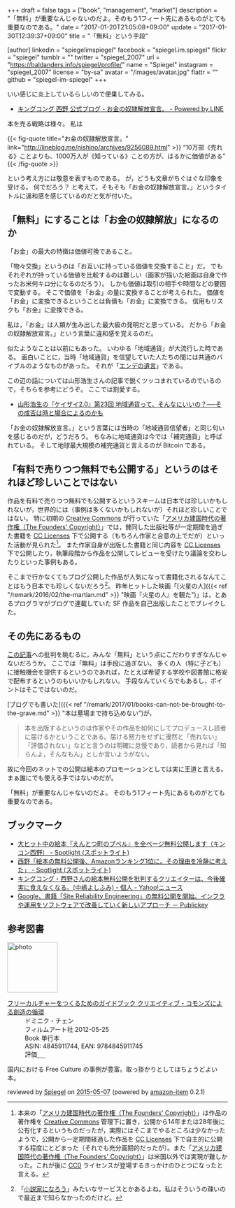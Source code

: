 +++
draft = false
tags = ["book", "management", "market"]
description = "「無料」が重要なんじゃないのだよ。そのもう1フィート先にあるものがとても重要なのである。"
date = "2017-01-20T21:05:08+09:00"
update = "2017-01-30T12:39:37+09:00"
title = "「無料」という手段"

[author]
  linkedin = "spiegelimspiegel"
  facebook = "spiegel.im.spiegel"
  flickr = "spiegel"
  tumblr = ""
  twitter = "spiegel_2007"
  url = "https://baldanders.info/spiegel/profile/"
  name = "Spiegel"
  instagram = "spiegel_2007"
  license = "by-sa"
  avatar = "/images/avatar.jpg"
  flattr = ""
  github = "spiegel-im-spiegel"
+++

いい感じに炎上しているらしいので便乗してみる。

- [キングコング 西野 公式ブログ - お金の奴隷解放宣言。 - Powered by LINE](http://lineblog.me/nishino/archives/9256089.html)

本を売る戦略は様々。
私は

{{< fig-quote title="お金の奴隷解放宣言。" link="http://lineblog.me/nishino/archives/9256089.html" >}}
<q>10万部《売れる》ことよりも、1000万人が《知っている》ことの方が、はるかに価値がある</q>
{{< /fig-quote >}}

という考え方には敬意を表すものである。
が，どうも文章がちぐはぐな印象を受ける。
何でだろう？ と考えて，そもそも「お金の奴隷解放宣言。」というタイトルに違和感を感じているのだと気が付いた。

## 「無料」にすることは「お金の奴隷解放」になるのか

「お金」の最大の特徴は価値可換であること。

「物々交換」というのは「お互いに持っている価値を交換すること」だ。
でもそれぞれが持っている価値を比較するのは難しい（画家が描いた絵画は自身で作ったお米何キロ分になるのだろう）。
しかも価値は取引の相手や時間などの要因で変動する。
そこで価値を「お金」の量に変換することが考えられた。
価値を「お金」に変換できるということは負債も「お金」に変換できる。
信用もリスクも「お金」に変換できる。

私は，「お金」は人類が生み出した最大級の発明だと思っている。
だから「お金の奴隷解放宣言。」という言葉に違和感を覚えるのだ。

似たようなことは以前にもあった。
いわゆる「地域通貨」が大流行した時である。
面白いことに，当時「地域通貨」を信望していた人たちの間には共通のバイブルのようなものがあった。
それが「[エンデの遺言](https://www.amazon.co.jp/exec/obidos/ASIN/B008YOHIAY/baldandersinf-22/ "エンデの遺言「根源からお金を問うこと」 | 河邑 厚徳, グループ現代 | ビジネス・経済 | Kindleストア | Amazon")」である。

この辺の話については山形浩生さんの記事で鋭くツッコまれているのでいるので，そちらを参考にどうぞ。
ここでは割愛する。

- [ 山形浩生の『ケイザイ2.0』第23回 地域通貨って、そんなにいいの？──その成否は時と場合によるのかも](http://cruel.org/hotwired/hotwired23_01.html)

「お金の奴隷解放宣言。」という言葉には当時の「地域通貨信望者」と同じ匂いを感じるのだが，どうだろう。
ちなみに地域通貨は今では「補完通貨」と呼ばれている。
そして地球最大規模の補完通貨と言えるのが Bitcoin である。

## 「有料で売りつつ無料でも公開する」というのはそれほど珍しいことではない

作品を有料で売りつつ無料でも公開するというスキームは日本では珍しいかもしれないが，世界的には（事例は多くないかもしれないが）それほど珍しいことではない。
特に初期の [Creative Commons] が行っていた「[アメリカ建国時代の著作権（The Founders' Copyright）]」では，賛同した出版社等が一定期間を過ぎた書籍を [CC Licenses] 下で公開する（もちろん作家と合意の上でだが）といった活動が見られた[^fc]。
また作家自身が出版した書籍と同じ内容を [CC Licenses] 下で公開したり，執筆段階から作品を公開してレビューを受けたり議論を交わしたりといった事例もある。

[^fc]: 本来の「[アメリカ建国時代の著作権（The Founders' Copyright）]」は作品の著作権を [Creative Commons] 管理下に置き，公開から14年または28年後に公有化するというものだったが，実際にはそこまでやるところは少なかったようで，公開から一定期間経過した作品を [CC Licenses] 下で自主的に公開する程度にとどまった（それでも充分画期的だったが）。また「[アメリカ建国時代の著作権（The Founders' Copyright）]」は米国以外では実現が難しかった。これが後に [CC0] ライセンスが登場するきっかけのひとつになったと言える。

そこまで行かなくてもブログ公開した作品が人気になって書籍化されるなんてことはもう日本でも珍しくないだろう[^s]。
昨年ヒットした映画「[火星の人]({{< ref "/remark/2016/02/the-martian.md" >}} "映画『火星の人』を観た")」は，とあるプログラマがブログで連載していた SF 作品を自己出版したことでブレイクした。

[^s]: 「[小説家になろう](http://syosetu.com/)」みたいなサービスとかあるよね。私はそういうの疎いので最近まで知らなかったのだけど。

## その先にあるもの

[この記事]への批判を眺むるに，みんな「無料」という点にこだわりすぎなんじゃないだろうか。
ここでは「無料」は手段に過ぎない。
多くの人（特に子ども）に接触機会を提供するというのであれば，たとえば希望する学校や図書館に格安で配布するというのもいいかもしれない。
手段なんていくらでもあるし，ポイントはそこではないのだ。

[ブログでも書いた]({{< ref "/remark/2017/01/books-can-not-be-brought-to-the-grave.md" >}} "本は墓場まで持ち込めない")が，

>本を出版するというのは作家やその作品を如何にしてプロデュースし読者に届けるかということである。届ける努力をせずに漫然と「売れない」「評価されない」などと言うのは明確に怠慢であり，読者から見れば「知らんよ，そんなもん」としか言いようがない。

故に今回のネットでの公開は絵本のプロモーションとしては実に王道と言える。
まぁ誰にでも使える手ではないのだが。

「無料」が重要なんじゃないのだよ。
そのもう1フィート先にあるものがとても重要なのである。

## ブックマーク

- [大ヒット中の絵本『えんとつ町のプペル』を全ページ無料公開します（キンコン西野） - Spotlight (スポットライト)](http://spotlight-media.jp/article/370505056378315909)
- [西野「絵本の無料公開後、Amazonランキング1位に。その理由を冷静に考えた」 - Spotlight (スポットライト)](http://spotlight-media.jp/article/371477452226041923)
- [キングコング・西野さんの絵本無料公開を批判するクリエイターは、今後確実に食えなくなる。(中嶋よしふみ) - 個人 - Yahoo!ニュース](http://bylines.news.yahoo.co.jp/nakajimayoshifumi/20170126-00066990/)
- [Google、書籍「Site Reliability Engineering」の無料公開を開始。インフラや運用をソフトウェアで改善していく新しいアプローチ － Publickey](http://www.publickey1.jp/blog/17/googlesite_reliability_engineering.html)

[この記事]: http://lineblog.me/nishino/archives/9256089.html "キングコング 西野 公式ブログ - お金の奴隷解放宣言。 - Powered by LINE"
[Creative Commons]: https://creativecommons.org/ "Creative Commons"
[CC Licenses]: https://creativecommons.org/licenses/ "ライセンスについて - Creative Commons"
[CC0]: https://creativecommons.org/publicdomain/zero/1.0/ "Creative Commons — CC0 1.0 Universal"
[アメリカ建国時代の著作権（The Founders' Copyright）]: https://wiki.creativecommons.org/wiki/Founders_Copyright "Founders Copyright - Creative Commons"

## 参考図書

<div class="hreview">
  <div class="photo"><a class="item url" href="https://www.amazon.co.jp/%E3%83%95%E3%83%AA%E3%83%BC%E3%82%AB%E3%83%AB%E3%83%81%E3%83%A3%E3%83%BC%E3%82%92%E3%81%A4%E3%81%8F%E3%82%8B%E3%81%9F%E3%82%81%E3%81%AE%E3%82%AC%E3%82%A4%E3%83%89%E3%83%96%E3%83%83%E3%82%AF-%E3%82%AF%E3%83%AA%E3%82%A8%E3%82%A4%E3%83%86%E3%82%A3%E3%83%96%E3%83%BB%E3%82%B3%E3%83%A2%E3%83%B3%E3%82%BA%E3%81%AB%E3%82%88%E3%82%8B%E5%89%B5%E9%80%A0%E3%81%AE%E5%BE%AA%E7%92%B0-%E3%83%89%E3%83%9F%E3%83%8B%E3%82%AF%E3%83%BB%E3%83%81%E3%82%A7%E3%83%B3/dp/4845911744?SubscriptionId=AKIAJYVUJ3DMTLAECTHA&tag=baldandersinf-22&linkCode=xm2&camp=2025&creative=165953&creativeASIN=4845911744"><img src="https://images-fe.ssl-images-amazon.com/images/I/51pDWTdSdlL._SL160_.jpg" width="115" alt="photo"></a></div>
  <dl class="fn">
    <dt><a href="https://www.amazon.co.jp/%E3%83%95%E3%83%AA%E3%83%BC%E3%82%AB%E3%83%AB%E3%83%81%E3%83%A3%E3%83%BC%E3%82%92%E3%81%A4%E3%81%8F%E3%82%8B%E3%81%9F%E3%82%81%E3%81%AE%E3%82%AC%E3%82%A4%E3%83%89%E3%83%96%E3%83%83%E3%82%AF-%E3%82%AF%E3%83%AA%E3%82%A8%E3%82%A4%E3%83%86%E3%82%A3%E3%83%96%E3%83%BB%E3%82%B3%E3%83%A2%E3%83%B3%E3%82%BA%E3%81%AB%E3%82%88%E3%82%8B%E5%89%B5%E9%80%A0%E3%81%AE%E5%BE%AA%E7%92%B0-%E3%83%89%E3%83%9F%E3%83%8B%E3%82%AF%E3%83%BB%E3%83%81%E3%82%A7%E3%83%B3/dp/4845911744?SubscriptionId=AKIAJYVUJ3DMTLAECTHA&tag=baldandersinf-22&linkCode=xm2&camp=2025&creative=165953&creativeASIN=4845911744">フリーカルチャーをつくるためのガイドブック  クリエイティブ・コモンズによる創造の循環</a></dt>
	<dd>ドミニク・チェン</dd>
    <dd>フィルムアート社 2012-05-25</dd>
    <dd>Book 単行本</dd>
    <dd>ASIN: 4845911744, EAN: 9784845911745</dd>
    <dd>評価<abbr class="rating fa-sm" title="4">&nbsp;<i class="fas fa-star"></i>&nbsp;<i class="fas fa-star"></i>&nbsp;<i class="fas fa-star"></i>&nbsp;<i class="fas fa-star"></i>&nbsp;<i class="far fa-star"></i></abbr></dd>
  </dl>
  <p class="description">国内における Free Culture の事例が豊富。取っ掛かりとしてはちょうどよい本。</p>
  <p class="powered-by" >reviewed by <a href='#maker' class='reviewer'>Spiegel</a> on <abbr class="dtreviewed" title="2015-05-07">2015-05-07</abbr> (powered by <a href="https://github.com/spiegel-im-spiegel/amazon-item" >amazon-item</a> 0.2.1)</p>
</div>
